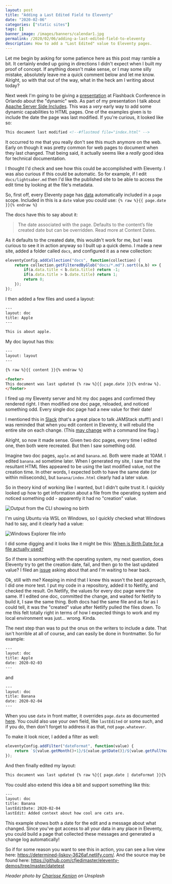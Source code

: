 ```yaml
---
layout: post
title: "Adding a Last Edited Field to Eleventy"
date: "2020-02-06"
categories: ["static sites"]
tags: []
banner_image: /images/banners/calendar1.jpg
permalink: /2020/02/06/adding-a-last-edited-field-to-eleventy
description: How to add a "Last Edited" value to Eleventy pages.
---
```


Let me begin by asking for some patience here as this post may ramble a bit. It certainly ended up going in directions I didn't expect when I built my proof of concept. If anything doesn't make sense, or I may some silly mistake, absolutely leave me a quick comment below and let me know. Alright, so with that out of the way, what in the heck am I writing about today? 

Next week I'm going to be giving a [presentation](https://cfe.dev/events/flashback-conference-2020/) at Flashback Conference in Orlando about the "dynamic" web. As part of my presentation I talk about [Apache Server Side Includes](https://httpd.apache.org/docs/current/howto/ssi.html). This was a *very* early way to add some dynamic capabilities to HTML pages. One of the examples given is to include the date the page was last modified. If you're curious, it looked like so:

```html
This document last modified <!--#flastmod file="index.html" -->
```

It occurred to me that you really don't see this much anymore on the web. Early on though it was pretty common for web pages to document when they last changed. That being said, it actually seems like a *really* good idea for technical documentation. 

I thought I'd check and see how this could be accomplished with Eleventy. I was also curious if this could be automatic. So for example, if I edit `docs/lightsaber.md` then I'd like the published site to be able to access the edit time by looking at the file's metadata.

So, first off, every Eleventy page has [data](https://www.11ty.dev/docs/data/) automatically included in a `page` scope. Included in this is a `date` value you could use: `{% raw %}{{ page.date }}{% endraw %}`

The docs have this to say about it:

<blockquote>
The date associated with the page. Defaults to the content’s file created date but can be overridden. Read more at Content Dates.
</blockquote>

As it defaults to the created date, this wouldn't work for me, but I was curious to see it in action anyway so I built up a quick demo. I made a new site, added a folder called `docs`, and configured it as a new collection:

```js
eleventyConfig.addCollection("docs", function(collection) {
	return collection.getFilteredByGlob("docs/*.md").sort((a,b) => {
		if(a.data.title < b.data.title) return -1;
		if(a.data.title > b.date.title) return 1;
		return 0;
	});
});
```

I then added a few files and used a layout:

```html
---
layout: doc
title: Apple
---

This is about apple.
```

My doc layout has this:

```html
---
layout: layout
---

{% raw %}{{ content }}{% endraw %}

<footer>
This document was last updated {% raw %}{{ page.date }}{% endraw %}.
</footer>
```

I fired up my Eleventy server and hit my doc pages and confirmed they rendered right. I then modified one doc page, reloaded, and noticed something odd. Every single doc page had a new value for their date!

I mentioned this in [Slack](https://join.slack.com/t/thenewdynamic/shared_invite/enQtMjkwNjYwNTY0NjkxLWI1NDhlNjZkZjA5ZGJmODE1OThiMjkwN2ZkMzE1YjEwN2YwNWUxYTNjZTUxMGQ2MzU3NWQ0YmVjNGU1NTkxMDk) (that's a great place to talk JAMStack stuff!) and I was reminded that when you edit content in Eleventy, it will rebuild the entire site on each change. (This [may change](https://github.com/11ty/eleventy/issues/108) with a command line flag.) 

Alright, so now it made sense. Given two doc pages, every time I edited one, then both were recreated. But then I saw something odd.

Imagine two doc pages, `apple.md` and `banana.md`. Both were made at 10AM. I edited `banana.md` sometime later. When I generated my site, I saw that the resultant HTML files appeared to be using the last modified value, not the creation time. In other words, I expected both to have the same date (or within miliseconds), but `banana/index.html` clearly had a later value.

So in theory kind of working like I wanted, but I didn't quite trust it. I quickly looked up how to get information about a file from the operating system and noticed something odd - apparently it had no "creation" value.

<img src="https://static.raymondcamden.com/images/2020/02/date1.png" alt="Output from the CLI showing no birth" class="imgborder imgcenter">

I'm using Ubuntu via WSL on Windows, so I quickly checked what Windows had to say, and it clearly had a value:

<img src="https://static.raymondcamden.com/images/2020/02/date2.png" alt="Windows Explorer file info" class="imgborder imgcenter">

I did some digging and it looks like it might be this: [When is Birth Date for a file actually used?](https://askubuntu.com/questions/918300/when-is-birth-date-for-a-file-actually-used)

So if there is something with the operating system, my next question, does Eleventy try to get the creation date, fail, and then go to the last updated value? I filed an [issue](https://github.com/11ty/eleventy/issues/900) asking about that and I'm waiting to hear back.

Ok, still with me? Keeping in mind that I knew this wasn't the best approach, I did one more test. I put my code in a repository, added it to Netlify, and checked the result. On Netlify, the values for every doc page were the same. If I edited one doc, committed the change, and waited for Netlify to build it, I saw the same thing. Both docs had the same file and as far as I could tell, it was the "created" value after Netlify pulled the files down. To me this felt totally right in terms of how I expected things to work and my local environment was just... wrong. Kinda.

The next step than was to put the onus on the writers to include a date. That isn't horrible at all of course, and can easily be done in frontmatter. So for example:

```html
---
layout: doc
title: Apple
date: 2020-02-03
---
```

and

```html
---
layout: doc
title: Banana
date: 2020-02-04
---
```

When you use `date` in front matter, it overrides `page.date` as documented [here](https://www.11ty.dev/docs/dates/). You could also use your own field, like `lastEdited` or some such, and if you do, then don't forget to address it as that, not `page.whatever`. 

To make it look nicer, I added a filter as well:

```js
eleventyConfig.addFilter("dateFormat", function(value) {
	return `${value.getMonth()+1}/${value.getDate()}/${value.getFullYear()}`;
});
```

And then finally edited my layout:

```html
This document was last updated {% raw %}{{ page.date | dateFormat }}{% endraw %}.
```

You could also extend this idea a bit and support something like this:

```html
---
layout: doc
title: Banana
lastEditDate: 2020-02-04
lastEdit: Added context about how cool are cats are.
```

This example shows both a date for the edit and a message about what changed. Since you've got access to all your data in any place in Eleventy, you could build a page that collected these messages and generated a change log automatically! 

So if for some reason you want to see this in action, you can see a live view here: <https://determined-liskov-3626af.netlify.com/>. And the source may be found here: <https://github.com/cfjedimaster/eleventy-demos/tree/master/datetest>

<i>Header photo by <a href="https://unsplash.com/@charissek?utm_source=unsplash&utm_medium=referral&utm_content=creditCopyText">Charisse Kenion</a> on Unsplash</i>
